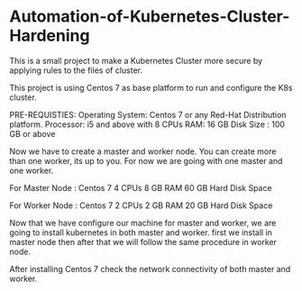 # Automation-of-Kubernetes-Cluster-Hardening
This is a small project to make a Kubernetes Cluster more secure by applying rules to the files of cluster. 

This project is using Centos 7 as base platform to run and configure the K8s cluster.

PRE-REQUISTIES:
Operating System: Centos 7 or any Red-Hat Distribution platform.
Processor: i5 and above with 8 CPUs
RAM: 16 GB
Disk Size : 100 GB or above

Now we have to create a master and worker node.
You can create more than one worker, its up to you. For now we are going with one master and one worker.

For Master Node :
Centos 7
4 CPUs
8 GB RAM
60 GB Hard Disk Space

For Worker Node :
Centos 7
2 CPUs
2 GB RAM
20 GB Hard Disk Space

Now that we have configure our machine for master and worker, we are going to install kubernetes in both master and worker.
first we install in master node then after that we will follow the same procedure in worker node.

After installing Centos 7 check the network connectivity of both master and worker.
